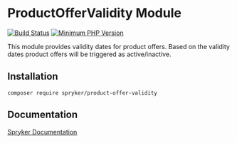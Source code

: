 # ProductOfferValidity Module
[![Build Status](https://travis-ci.org/spryker/product-offer-validity.svg)](https://travis-ci.org/spryker/product-offer-validity)
[![Minimum PHP Version](https://img.shields.io/badge/php-%3E%3D%207.3-8892BF.svg)](https://php.net/)

This module provides validity dates for product offers. Based on the validity dates product offers will be triggered as active/inactive.

## Installation

```
composer require spryker/product-offer-validity
```

## Documentation

[Spryker Documentation](https://academy.spryker.com/developing_with_spryker/module_guide/modules.html)

